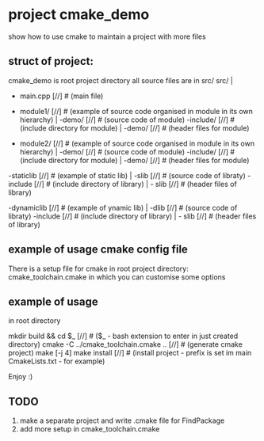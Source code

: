 # project cmake_demo

show how to use cmake to maintain a project with more files

## struct of project:
cmake_demo is root project directory
all source files are in src/
src/
 |
  - main.cpp   [//] # (main file)

  - module1/   [//] # (example of source code organised in module in its own hierarchy)
   |
    -demo/      [//] # (source code of module)
    -include/   [//] # (include directory for module)
   |
    -demo/     [//] # (header files for module)

  - module2/   [//] # (example of source code organised in module in its own hierarchy)
   |
    -demo/      [//] # (source code of module)
    -include/   [//] # (include directory for module)
   |
    -demo/     [//] # (header files for module)

  -staticlib   [//] # (example of static lib)
   |
    -slib      [//] # (source code of libraty)
    -include   [//] # (include directory of library)
     |
      - slib   [//] # (header files of library)

  -dynamiclib   [//] # (example of ynamic lib)
   |
    -dlib      [//] # (source code of libraty)
    -include   [//] # (include directory of library)
     |
      - slib   [//] # (header files of library)


## example of usage cmake config file
There is a setup file for cmake in root project directory:
cmake_toolchain.cmake
in which you can customise some options

## example of usage
in root directory

mkdir build && cd $_       [//] # ($_ - bash extension to enter in just created directory)
cmake -C ../cmake_toolchain.cmake ..      [//] # (generate cmake project)
make [-j 4]
make install            [//] # (install project - prefix is set im main CmakeLists.txt - for example)

Enjoy :)

## TODO
1. make a separate project and write .cmake file for FindPackage
2. add more setup in cmake_toolchain.cmake




